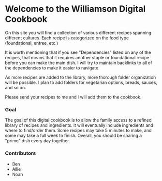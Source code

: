# Welcome to the Williamson Digital Cookbook

On this site you will find a collection of various different recipes spanning different cultures. Each recipe is categorized on the food type (foundational, entree, etc.)

It is worth mentioning that if you see "Dependencies" listed on any of the recipes, that means that it requires another staple or foundational recipe before you can make the main dish. I will try to maintain backlinks to all of the dependencies to make it easier to navigate. 

As more recipes are added to the library, more thorough folder organization will be possible. I plan to add folders for vegetarian options, breads, sauces, and so on. 

Please send your recipes to me and I will add them to the cookbook. 

### Goal 

The goal of this digital cookbook is to allow the family access to a refined library of recipes and ingredients. It will eventually include ingredients and where to find/order them. Some recipes may take 5 minutes to make, and some may take a full week to finish. Overall, you should be sharing a "primo" dish every day together. 

### Contributors

- Ben 
- Allie
- Noah
